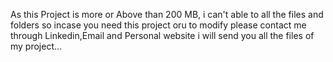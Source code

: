 As this Project is more or Above than 200 MB, i can't able to all the files and folders
so incase you need this project oru to modify please contact me through Linkedin,Email and Personal website i will send you all the files of my project...
